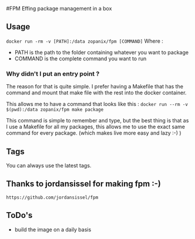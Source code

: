 #FPM
Effing package management in a box
## Usage
`docker run -rm -v [PATH]:/data zopanix/fpm [COMMAND]`
Where :
* PATH is the path to the folder containing whatever you want to package
* COMMAND is the complete command you want to run

### Why didn't I put an entry point ? 
The reason for that is quite simple. I prefer having a Makefile that has the command and mount that make file with the rest into the docker container.

This allows me to have a command that looks like this :
`docker run --rm -v $(pwd):/data zopanix/fpm make package`

This command is simple to remember and type, but the best thing is that as I use a Makefile for all my packages, this allows me to use the exact same command for every package. (which makes live more easy and lazy :-) )
## Tags
You can always use the latest tags.

## Thanks to jordansissel for making fpm :-)
`https://github.com/jordansissel/fpm`

## ToDo's
* build the image on a daily basis
